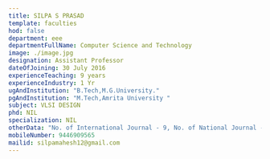 ```yaml
---
title: SILPA S PRASAD
template: faculties
hod: false
department: eee
departmentFullName: Computer Science and Technology
image: ./image.jpg
designation: Assistant Professor
dateOfJoining: 30 July 2016
experienceTeaching: 9 years
experienceIndustry: 1 Yr
ugAndInstitution: "B.Tech,M.G.University."
pgAndInstitution: "M.Tech,Amrita University "
subject: VLSI DESIGN
phd: NIL
specialization: NIL
otherData: "No. of International Journal - 9, No. of National Journal - 1,No. of International Conferences - 8, No.of national conferences - 7"
mobileNumber: 9446909565
mailid: silpamahesh12@gmail.com
---
```

